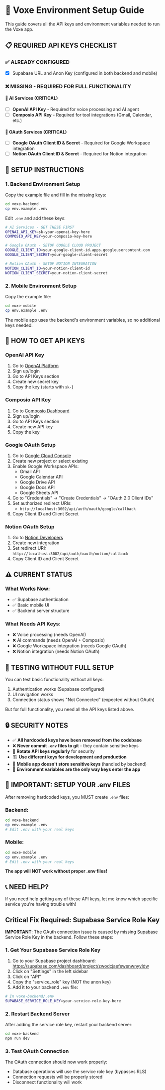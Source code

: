 # 🔧 Voxe Environment Setup Guide

This guide covers all the API keys and environment variables needed to run the Voxe app.

## 📋 **REQUIRED API KEYS CHECKLIST**

### ✅ **ALREADY CONFIGURED**
- [x] Supabase URL and Anon Key (configured in both backend and mobile)

### ❌ **MISSING - REQUIRED FOR FULL FUNCTIONALITY**

#### 🤖 **AI Services (CRITICAL)**
- [ ] **OpenAI API Key** - Required for voice processing and AI agent
- [ ] **Composio API Key** - Required for tool integrations (Gmail, Calendar, etc.)

#### 🔐 **OAuth Services (CRITICAL)**
- [ ] **Google OAuth Client ID & Secret** - Required for Google Workspace integration
- [ ] **Notion OAuth Client ID & Secret** - Required for Notion integration

## 🚀 **SETUP INSTRUCTIONS**

### 1. **Backend Environment Setup**

Copy the example file and fill in the missing keys:
```bash
cd voxe-backend
cp env.example .env
```

Edit `.env` and add these keys:
```bash
# AI Services - GET THESE FIRST
OPENAI_API_KEY=sk-your-openai-key-here
COMPOSIO_API_KEY=your-composio-key-here

# Google OAuth - SETUP GOOGLE CLOUD PROJECT
GOOGLE_CLIENT_ID=your-google-client-id.apps.googleusercontent.com
GOOGLE_CLIENT_SECRET=your-google-client-secret

# Notion OAuth - SETUP NOTION INTEGRATION
NOTION_CLIENT_ID=your-notion-client-id
NOTION_CLIENT_SECRET=your-notion-client-secret
```

### 2. **Mobile Environment Setup**

Copy the example file:
```bash
cd voxe-mobile
cp env.example .env
```

The mobile app uses the backend's environment variables, so no additional keys needed.

## 🔑 **HOW TO GET API KEYS**

### **OpenAI API Key**
1. Go to [OpenAI Platform](https://platform.openai.com/)
2. Sign up/login
3. Go to API Keys section
4. Create new secret key
5. Copy the key (starts with `sk-`)

### **Composio API Key**
1. Go to [Composio Dashboard](https://app.composio.dev/)
2. Sign up/login
3. Go to API Keys section
4. Create new API key
5. Copy the key

### **Google OAuth Setup**
1. Go to [Google Cloud Console](https://console.cloud.google.com/)
2. Create new project or select existing
3. Enable Google Workspace APIs:
   - Gmail API
   - Google Calendar API
   - Google Drive API
   - Google Docs API
   - Google Sheets API
4. Go to "Credentials" → "Create Credentials" → "OAuth 2.0 Client IDs"
5. Set authorized redirect URIs:
   - `http://localhost:3002/api/auth/oauth/google/callback`
6. Copy Client ID and Client Secret

### **Notion OAuth Setup**
1. Go to [Notion Developers](https://developers.notion.com/)
2. Create new integration
3. Set redirect URI: `http://localhost:3002/api/auth/oauth/notion/callback`
4. Copy Client ID and Client Secret

## ⚠️ **CURRENT STATUS**

### **What Works Now:**
- ✅ Supabase authentication
- ✅ Basic mobile UI
- ✅ Backend server structure

### **What Needs API Keys:**
- ❌ Voice processing (needs OpenAI)
- ❌ AI commands (needs OpenAI + Composio)
- ❌ Google Workspace integration (needs Google OAuth)
- ❌ Notion integration (needs Notion OAuth)

## 🧪 **TESTING WITHOUT FULL SETUP**

You can test basic functionality without all keys:
1. Authentication works (Supabase configured)
2. UI navigation works
3. Connection status shows "Not Connected" (expected without OAuth)

But for full functionality, you need all the API keys listed above.

## 🔒 **SECURITY NOTES**

- ✅ **All hardcoded keys have been removed from the codebase**
- ❌ **Never commit `.env` files to git** - they contain sensitive keys
- 🔄 **Rotate API keys regularly** for security
- 🏗️ **Use different keys for development and production**
- 📱 **Mobile app doesn't store sensitive keys** (handled by backend)
- 🔐 **Environment variables are the only way keys enter the app**

## 🚨 **IMPORTANT: SETUP YOUR .env FILES**

After removing hardcoded keys, you MUST create `.env` files:

### Backend:
```bash
cd voxe-backend
cp env.example .env
# Edit .env with your real keys
```

### Mobile:
```bash
cd voxe-mobile  
cp env.example .env
# Edit .env with your real keys
```

**The app will NOT work without proper .env files!**

## 📞 **NEED HELP?**

If you need help getting any of these API keys, let me know which specific service you're having trouble with!

## Critical Fix Required: Supabase Service Role Key

**IMPORTANT**: The OAuth connection issue is caused by missing Supabase Service Role Key in the backend. Follow these steps:

### 1. Get Your Supabase Service Role Key

1. Go to your Supabase project dashboard: https://supabase.com/dashboard/project/zwodcjaefewenwnyvldw
2. Click on "Settings" in the left sidebar
3. Click on "API" 
4. Copy the "service_role" key (NOT the anon key)
5. Add it to your backend `.env` file:

```bash
# In voxe-backend/.env
SUPABASE_SERVICE_ROLE_KEY=your-service-role-key-here
```

### 2. Restart Backend Server

After adding the service role key, restart your backend server:

```bash
cd voxe-backend
npm run dev
```

### 3. Test OAuth Connection

The OAuth connection should now work properly:
- Database operations will use the service role key (bypasses RLS)
- Connection requests will be properly stored
- Disconnect functionality will work 